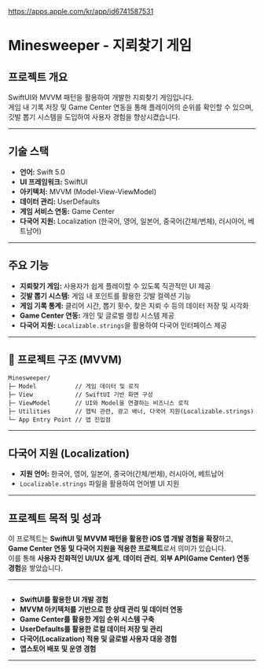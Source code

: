 https://apps.apple.com/kr/app/id6741587531

# Minesweeper - 지뢰찾기 게임

## 프로젝트 개요
SwiftUI와 MVVM 패턴을 활용하여 개발한 지뢰찾기 게임입니다.  
게임 내 기록 저장 및 Game Center 연동을 통해 플레이어의 순위를 확인할 수 있으며, 깃발 뽑기 시스템을 도입하여 사용자 경험을 향상시켰습니다.

---

## 기술 스택
- **언어:** Swift 5.0
- **UI 프레임워크:** SwiftUI
- **아키텍처:** MVVM (Model-View-ViewModel)
- **데이터 관리:** UserDefaults
- **게임 서비스 연동:** Game Center
- **다국어 지원:** Localization (한국어, 영어, 일본어, 중국어(간체/번체), 러시아어, 베트남어)

---

## 주요 기능
- **지뢰찾기 게임:** 사용자가 쉽게 플레이할 수 있도록 직관적인 UI 제공
- **깃발 뽑기 시스템:** 게임 내 포인트를 활용한 깃발 컬렉션 기능
- **게임 기록 통계:** 클리어 시간, 뽑기 횟수, 찾은 지뢰 수 등의 데이터 저장 및 시각화
- **Game Center 연동:** 개인 및 글로벌 랭킹 시스템 제공
- **다국어 지원:** `Localizable.strings`을 활용하여 다국어 인터페이스 제공

---

## 📂 프로젝트 구조 (MVVM)
```
Minesweeper/
├─ Model           // 게임 데이터 및 로직
├─ View            // SwiftUI 기반 화면 구성
├─ ViewModel       // UI와 Model을 연결하는 비즈니스 로직
├─ Utilities       // 햅틱 관련, 광고 배너, 다국어 지원(Localizable.strings)
└─ App Entry Point // 앱 진입점

```

---

## 다국어 지원 (Localization)
- **지원 언어:** 한국어, 영어, 일본어, 중국어(간체/번체), 러시아어, 베트남어
- `Localizable.strings` 파일을 활용하여 언어별 UI 지원

---

## 프로젝트 목적 및 성과
이 프로젝트는 **SwiftUI 및 MVVM 패턴을 활용한 iOS 앱 개발 경험을 확장**하고,  
**Game Center 연동 및 다국어 지원을 적용한 프로젝트**로서 의미가 있습니다.  
이를 통해 **사용자 친화적인 UI/UX 설계**, **데이터 관리**, **외부 API(Game Center) 연동 경험**을 쌓았습니다.

---

## 
- **SwiftUI를 활용한 UI 개발 경험**
- **MVVM 아키텍처를 기반으로 한 상태 관리 및 데이터 연동**
- **Game Center를 활용한 게임 순위 시스템 구축**
- **UserDefaults를 활용한 로컬 데이터 저장 및 관리**
- **다국어(Localization) 적용 및 글로벌 사용자 대응 경험**
- **앱스토어 배포 및 운영 경험**

---
